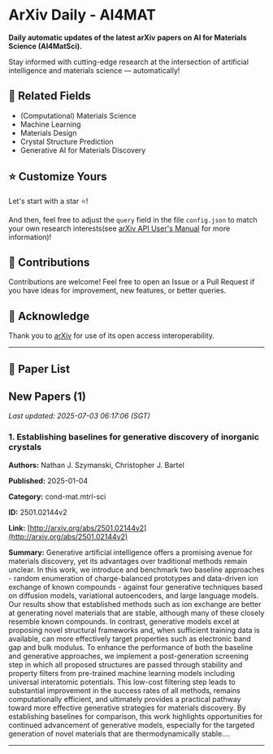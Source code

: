 # ArXiv Daily - AI4MAT

**Daily automatic updates of the latest arXiv papers on AI for Materials Science (AI4MatSci).** 

Stay informed with cutting-edge research at the intersection of artificial intelligence and materials science — automatically!

## :bookmark: Related Fields

- (Computational) Materials Science
- Machine Learning
- Materials Design
- Crystal Structure Prediction
- Generative AI for Materials Discovery

## :star: Customize Yours

Let's start with a star :star:!

And then, feel free to adjust the `query` field in the file `config.json` to match your own research interests(see [arXiv API User's Manual](https://info.arxiv.org/help/api/user-manual.html#51-details-of-query-construction) for more information)!

## :handshake: Contributions

Contributions are welcome!
 Feel free to open an Issue or a Pull Request if you have ideas for improvement, new features, or better queries.

## :blue_heart: ​Acknowledge

Thank you to [arXiv](https://arxiv.org/) for use of its open access interoperability.

---

## :scroll: Paper List


<!-- ARXIV_PAPERS_START -->

## New Papers (1)

*Last updated: 2025-07-03 06:17:06 (SGT)*

### 1. Establishing baselines for generative discovery of inorganic crystals

**Authors:** Nathan J. Szymanski, Christopher J. Bartel

**Published:** 2025-01-04

**Category:** cond-mat.mtrl-sci

**ID:** 2501.02144v2

**Link:** [http://arxiv.org/abs/2501.02144v2](http://arxiv.org/abs/2501.02144v2)

**Summary:** Generative artificial intelligence offers a promising avenue for materials
discovery, yet its advantages over traditional methods remain unclear. In this
work, we introduce and benchmark two baseline approaches - random enumeration
of charge-balanced prototypes and data-driven ion exchange of known compounds -
against four generative techniques based on diffusion models, variational
autoencoders, and large language models. Our results show that established
methods such as ion exchange are better at generating novel materials that are
stable, although many of these closely resemble known compounds. In contrast,
generative models excel at proposing novel structural frameworks and, when
sufficient training data is available, can more effectively target properties
such as electronic band gap and bulk modulus. To enhance the performance of
both the baseline and generative approaches, we implement a post-generation
screening step in which all proposed structures are passed through stability
and property filters from pre-trained machine learning models including
universal interatomic potentials. This low-cost filtering step leads to
substantial improvement in the success rates of all methods, remains
computationally efficient, and ultimately provides a practical pathway toward
more effective generative strategies for materials discovery. By establishing
baselines for comparison, this work highlights opportunities for continued
advancement of generative models, especially for the targeted generation of
novel materials that are thermodynamically stable....

---


<!-- ARXIV_PAPERS_END -->